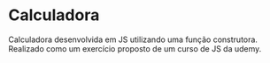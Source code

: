 # Calculadora
Calculadora desenvolvida em JS utilizando uma função construtora.
Realizado como um exercício proposto de um curso de JS da udemy.
